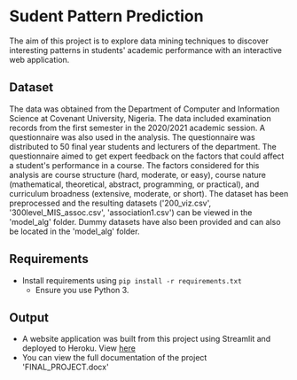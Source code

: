 # Sudent Pattern Prediction
The aim of this project is to explore data mining techniques to discover interesting patterns in students' academic performance with an interactive web application.

## Dataset 
The data was obtained from the Department of Computer and Information Science at Covenant University, Nigeria. The data included examination records from the first semester in the 2020/2021 academic session.
A questionnaire was also used in the analysis. The questionnaire was distributed to 50 final year students and lecturers of the department. The questionnaire aimed to get expert feedback on the factors that could affect a student's performance in a course. The factors considered for this analysis are course structure (hard, moderate, or easy), course nature (mathematical, theoretical, abstract, programming, or practical), and curriculum broadness (extensive, moderate, or short). 
The dataset has been preprocessed and the resulting datasets ('200_viz.csv', '300level_MIS_assoc.csv', 'association1.csv') can be viewed in the 'model_alg' folder.
Dummy datasets have also been provided and can also be located in the 'model_alg' folder.

## Requirements
- Install requirements using `pip install -r requirements.txt`
  - Ensure you use Python 3.

## Output
- A website application was built from this project using Streamlit and deployed to Heroku. View [here](https://student-pattern-prediction-app.herokuapp.com/)
- You can view the full documentation of the project 'FINAL_PROJECT.docx'

